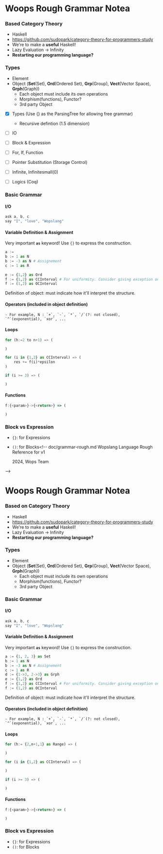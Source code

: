 <!--
   doc/grammar-rough.md
   Wopslang Language Rough Reference for v1

   2024, Wops Team
-->

# Woops Rough Grammar Notea

### Based Category Theory
- Haskell 
- https://github.com/sudopark/category-theory-for-programmers-study
- We're to make a **useful** Haskell!
- Lazy Evaluation -> Infinity
- **Restarting our programming language?**

### Types
- Element
- Object (**Set**(Set), **Ord**(Ordered Set), **Grp**(Group), **Vect**(Vector Space), **Grph**(Graph))
    - Each object must include its own operations
    - Morphism(functions), Functor?
    - 3rd party Object

- [x] Types (Use {} as the ParsingTree for allowing free grammar)
    - Recursive defintion (1.5 dimension)

- [ ] IO
- [ ] Block & Expression
- [ ] For, If, Function
- [ ] Pointer Substitution (Storage Control)
- [ ] Infinite, Infinitesmall(0)
- [ ] Logics (Coq)

### Basic Grammar

#### I/O
```js
ask a, b, c
say "I", "love", "Wopslang"
```
#### Variable Definition & Assignment

Very important **`as`** keyword! Use `{}` to express the construction.
```py
a :=    
b := 1 as N
b := -3 as N # Assignement
c := 1 as R
 
e := {1,2} as Ord
f := {1,2} as CCInterval # For uniformity. Consider giving exception on interval to use [1,2], or giving more freedom to developers
f := (1,2) as OCInterval 
```

Definition of object: must indicate how it'll interpret the structure.

#### Operators (included in object definition)
    - For example, N : `+`, `-`, `*`, `/`(?: not closed), `^`(exponential), `xor`, ...

#### Loops
```py
for (h:=2 to n+1) => (

)

for (i in {1,2} as CCInterval) => (
    res += f(i)*epsilon
)

if (i >= 3) => (

)
```

#### Functions
```js
f:{<param>}->{<return>} => (

)
```

### Block vs Expression
- `{}`: for Expressions
- `()`: for Blocks<!--
   doc/grammar-rough.md
   Wopslang Language Rough Reference for v1

   2024, Wops Team

-->

# Woops Rough Grammar Notea

### Based on Category Theory
- Haskell 
- https://github.com/sudopark/category-theory-for-programmers-study
- We're to make a **useful** Haskell!
- Lazy Evaluation -> Infinity
- **Restarting our programming language?**

### Types
- Element
- Object (**Set**(Set), **Ord**(Ordered Set), **Grp**(Group), **Vect**(Vector Space), **Grph**(Graph))
    - Each object must include its own operations
    - Morphism(functions), Functor?
    - 3rd party Object

### Basic Grammar

#### I/O
```js
ask a, b, c
say "I", "love", "Wopslang"
```
#### Variable Definition & Assignment

Very important **`as`** keyword! Use `{}` to express the construction.
```py
a := {1, 2, 3} as Set
b := 1 as N
b := -3 as N # Assignement
c := 1 as R
d := {1->3, 2->3} as Grph
e := {1,2} as Ord
f := {1,2} as CCInterval # For uniformity. Consider giving exception on interval to use [1,2], or giving more freedom to developers
f := (1,2) as OCInterval 
```

Definition of object: must indicate how it'll interpret the structure.

#### Operators (included in object definition)
    - For example, N : `+`, `-`, `*`, `/`(?: not closed), `^`(exponential), `xor`, ...

#### Loops
```py
for (h:= {2,n+1,1} as Range) => (

)

for (i in {1,2} as CCInterval) => (

)

if (i >= 3) => (

)
```

#### Functions
```js
f:{<param>}->{<return>} => (

)
```

### Block vs Expression
- `{}`: for Expressions
- `()`: for Blocks